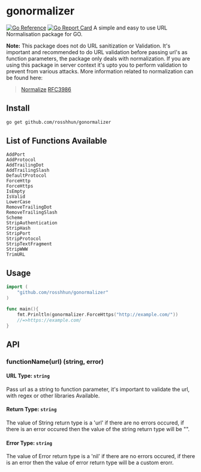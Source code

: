 # gonormalizer
[![Go Reference](https://pkg.go.dev/badge/github.com/rosshhun/gonormalizer.svg)](https://pkg.go.dev/github.com/rosshhun/gonormalizer)
[![Go Report Card](https://goreportcard.com/badge/github.com/rosshhun/gonormalizer)](https://goreportcard.com/report/github.com/rosshhun/gonormalizer)
A simple and easy to use URL Normalisation package for GO.

**Note:** This package does not do URL sanitization or Validation. It's important and recommended to do URL validation before passing url's as function parameters, the package only deals with normalization. If you are using this package in server context it's upto you to perform validation to prevent from various attacks. More information related to normalization can be found here:
> [Normalize](https://en.wikipedia.org/wiki/URL_normalization)
> [RFC3986](https://www.ietf.org/rfc/rfc3986.txt)

## Install

```sh
go get github.com/rosshhun/gonormalizer
```

## List of Functions Available
```
AddPort
AddProtocol
AddTrailingDot
AddTrailingSlash
DefaultProtocol
ForceHttp
ForceHttps
IsEmpty
IsValid
LowerCase
RemoveTrailingDot
RemoveTrailingSlash
Scheme
StripAuthentication
StripHash
StripPort
StripProtocol
StripTextFragment
StripWWW
TrimURL

```

## Usage

```go
import (
	"github.com/rosshhun/gonormalizer"
)

func main(){
	fmt.Prinltln(gonormalizer.ForceHttps("http://example.com/"))
	//=>https://example.com/
}

```

## API

### functionName(url) (string, error)

#### URL Type: `string`
Pass url as a string to function parameter, it's important to validate the url, with regex or other libraries Available.
#### Return Type: `string`
The value of String return type is a 'url' if there are no errors occured, if there is an error occured then the value of the string return type will be "".
#### Error Type: `string`
The value of Error return type is a 'nil' if there are no errors occured, if there is an error then the value of error return type  will be a custom erorr.